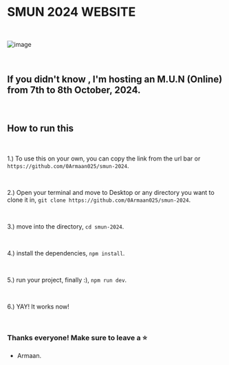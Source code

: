 # SMUN 2024 WEBSITE

<br/>

![image](https://github.com/user-attachments/assets/c7cdf005-c5ca-49ed-9641-b92ca01350a1)

<br/>

## If you didn't know , I'm hosting an M.U.N (Online) from 7th to 8th October, 2024.

<br/>

## How to run this

<br/>

1.) To use this on your own, you can copy the link from the url bar or ``https://github.com/0Armaan025/smun-2024``.

<br/>

2.) Open your terminal and move to Desktop or any directory you want to clone it in, ``git clone https://github.com/0Armaan025/smun-2024``.

<br/>

3.) move into the directory, ``cd smun-2024``.

<br/>

4.) install the dependencies, ``npm install``.

<br/>

5.) run your project, finally :), ``npm run dev``.

<br/>

6.) YAY! It works now!

<br/>

### Thanks everyone! Make sure to leave a ⭐
 - Armaan.
